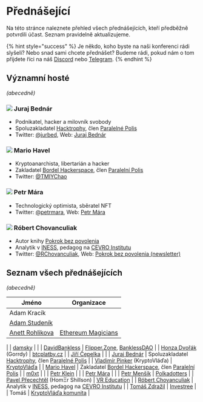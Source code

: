 # Přednášející

Na této stránce naleznete přehled všech přednášejících, kteří předběžně potvrdili účast. Seznam pravidelně aktualizujeme.

{% hint style="success" %}
Je někdo, koho byste na naši konferenci rádi slyšeli? Nebo snad sami chcete přednášet? Budeme rádi, pokud nám o tom přijdete říci na náš [Discord](https://discord.gg/5k9dEtVhnv) nebo [Telegram](https://t.me/utxocz).
{% endhint %}

## Významní hosté

_(abecedně)_

### ![](https://spec.utxo.cz/photos/speakers/juraj-bednar.png) Juraj Bednár

* Podnikatel, hacker a milovník svobody
* Spoluzakladatel [Hacktrophy](https://hacktrophy.com/sk/), člen [Paralelné Polis](https://paralelnapolis.sk/)
* Twitter: [@jurbed](https://twitter.com/jurbed), Web: [Juraj Bednár](https://juraj.bednar.io/)

### ![](https://spec.utxo.cz/photos/speakers/mario-havel.png) Mario Havel

* Kryptoanarchista, libertarián a hacker
* Zakladatel [Bordel Hackerspace](https://bordel.paralelnipolis.cz/#/), člen [Paralelní Polis](https://www.paralelnipolis.cz/)
* Twitter: [@TMIYChao](https://twitter.com/TMIYChao)

### ![](https://spec.utxo.cz/photos/speakers/petr-mara.png) Petr Mára

* Technologický optimista, sběratel NFT
* Twitter: [@petrmara](https://twitter.com/petrmara), Web: [Petr Mára](https://www.petrmara.com/)

### ![](https://spec.utxo.cz/photos/speakers/robert-chovanculiak.png) Róbert Chovanculiak

* Autor knihy [Pokrok bez povolenia](https://libinst.cz/produkt/pokrok-bez-povolenia/)
* Analytik v [INESS](https://www.iness.sk), pedagog na [CEVRO Institutu](https://www.cevroinstitut.cz/cs/pedagog/ing-robert-chovanculiak-ph-d/)
* Twitter: [@RChovanculiak](https://twitter.com/RChovanculiak), Web: [Pokrok bez povolenia (newsletter)](https://robertchovanculiak.substack.com/)

## Seznam všech přednášejících

_(abecedně)_

| Jméno | Organizace |
| - | - |
| Adam Kracík | |
| [Adam Studeník](https://twitter.com/adamstudenik) | |
| [Anett Rohlikova](https://twitter.com/anettrolikova) | [Ethereum Magicians](https://ethereum-magicians.org/)
 |
| [damsky](https://twitter.com/CryptoDamSky) | |
| [DavidBankless](https://twitter.com/davidbankless) | [Flipper.Zone](https://twitter.com/flipperzonenft), [BanklessDAO](https://www.bankless.community)
 |
| [Honza Dvořák](https://twitter.com/_Honza_Dvorak) (Gorrdy) | [btcplatby.cz](https://btcplatby.cz)
 |
| [Jiří Čepelka](https://twitter.com/JiriCepelka) | |
| [Juraj Bednár](https://twitter.com/jurbed) | Spoluzakladatel [Hacktrophy](https://hacktrophy.com/sk/), člen [Paralelné Polis](https://paralelnapolis.sk/)
 |
| [Vladimír Pinker](https://twitter.com/KryptoVlada) (KryptoVláďa) | [KryptoVláďa](https://www.kryptovlada.win)
 |
| [Mario Havel](https://twitter.com/TMIYChao) | Zakladatel [Bordel Hackerspace](https://bordel.paralelnipolis.cz/#/), člen [Paralelní Polis](https://www.paralelnipolis.cz/)
 |
| [m0xt](https://twitter.com/m0xt_) | |
| [Petr Klein](https://twitter.com/kleinpetr_com) | |
| [Petr Mára](https://twitter.com/petrmara) | |
| [Petr Menšík](https://twitter.com/petr_mensik) | [Polkadotters](https://twitter.com/polkadotterss)
 |
| [Pavel Přecechtěl](https://twitter.com/homershillson) (HomΞr Shillson) | [VR Education](https://vreducation.cz)
 |
| [Róbert Chovanculiak](https://twitter.com/RChovanculiak) | Analytik v [INESS](https://www.iness.sk), pedagog na [CEVRO Institutu](https://www.cevroinstitut.cz/cs/pedagog/ing-robert-chovanculiak-ph-d/)
 |
| [Tomáš Zdražil](https://twitter.com/investree_cz) | [Investree](https://investree.cz)
 |
| Tomáš | [KryptoVláďa komunita](https://www.kryptovlada.win)
 |